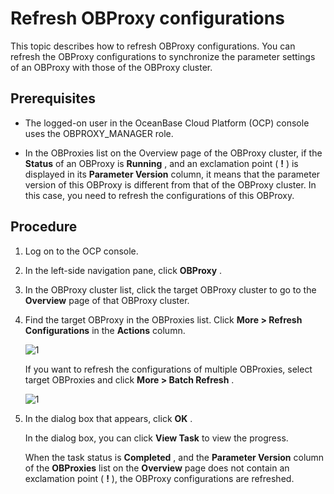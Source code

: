 # Refresh OBProxy configurations

This topic describes how to refresh OBProxy configurations. You can refresh the OBProxy configurations to synchronize the parameter settings of an OBProxy with those of the OBProxy cluster.

## Prerequisites

* The logged-on user in the OceanBase Cloud Platform (OCP) console uses the OBPROXY_MANAGER role.

* In the OBProxies list on the Overview page of the OBProxy cluster, if the **Status** of an OBProxy is **Running** , and an exclamation point ( **!** ) is displayed in its **Parameter Version** column, it means that the parameter version of this OBProxy is different from that of the OBProxy cluster. In this case, you need to refresh the configurations of this OBProxy.

## Procedure

1. Log on to the OCP console.

2. In the left-side navigation pane, click **OBProxy** .

3. In the OBProxy cluster list, click the target OBProxy cluster to go to the **Overview** page of that OBProxy cluster.

4. Find the target OBProxy in the OBProxies list. Click **More > Refresh Configurations** in the **Actions** column.

   ![1](https://obbusiness-private.oss-cn-shanghai.aliyuncs.com/doc/img/ocp/422-en/%E5%88%B7%E6%96%B0%E9%85%8D%E7%BD%AE1.png)

   If you want to refresh the configurations of multiple OBProxies, select target OBProxies and click **More > Batch Refresh** .

   ![1](https://obbusiness-private.oss-cn-shanghai.aliyuncs.com/doc/img/ocp/422-en/%E6%89%B9%E9%87%8F%E5%88%B7%E6%96%B0%E9%85%8D%E7%BD%AE1.png)

5. In the dialog box that appears, click **OK** .

   In the dialog box, you can click **View Task** to view the progress.

   When the task status is **Completed** , and the **Parameter Version** column of the **OBProxies** list on the **Overview** page does not contain an exclamation point ( **!** ), the OBProxy configurations are refreshed.

